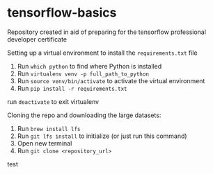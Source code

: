 # tensorflow-basics
Repository created in aid of preparing for the tensorflow professional developer certificate

Setting up a virtual environment to install the `requirements.txt` file
1. Run `which python` to find where Python is installed
2. Run `virtualenv venv -p full_path_to_python`
3. Run `source venv/bin/activate` to activate the virtual environment
4. Run `pip install -r requirements.txt`

run `deactivate` to exit virtualenv

Cloning the repo and downloading the large datasets:
1. Run `brew install lfs`
2. Run `git lfs install` to initialize (or just run this command)
3. Open new terminal
4. Run `git clone <repository_url>`

test
